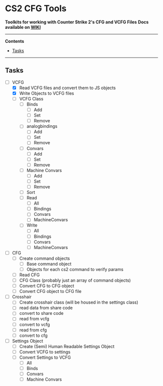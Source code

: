 # CS2 CFG Tools
**Toolkits for working with Counter Strike 2's CFG and VCFG Files**
**Docs available on [WIKI](https://github.com/Vaborgabe/CS2-CFG-Tools/wiki)**

---
**Contents**
- [Tasks](https://github.com/Vaborgabe/CS2-CFG-Tools#tasks)
---
## Tasks
- [ ] VCFG
	- [x] Read VCFG files and convert them to JS objects
	- [x] Write Objects to VCFG files
	- [ ] VCFG Class
		- [ ] Binds
			- [ ] Add
			- [ ] Set
			- [ ] Remove
		- [ ] analogbindings
			- [ ] Add
			- [ ] Set
			- [ ] Remove
		- [ ] Convars
			- [ ] Add
			- [ ] Set
			- [ ] Remove
		- [ ] Machine Convars
			- [ ] Add
			- [ ] Set
			- [ ] Remove
		- [ ] Sort
		- [ ] Read
			- [ ] All
			- [ ] Bindings
			- [ ] Convars
			- [ ] MachineConvars
		- [ ] Write
			- [ ] All
			- [ ] Bindings
			- [ ] Convars
			- [ ] MachineConvars
- [ ] CFG
	- [ ] Create command objects
		- [ ] Base command object
		- [ ] Objects for each cs2 command to verify params
	- [ ] Read CFG
	- [ ] CFG Class (probably just an array of command objects)
	- [ ] Convert CFG to CFG object
	- [ ] Convert CFG object to CFG file
- [ ] Crosshair
	- [ ] Create crosshair class (will be housed in the settings class)
	- [ ] read data from share code
	- [ ] convert to share code
	- [ ] read from vcfg
	- [ ] convert to vcfg
	- [ ] read from cfg
	- [ ] convert to cfg
- [ ] Settings Object
	- [ ] Create (Semi) Human Readable Settings Object
	- [ ] Convert VCFG to settings
	- [ ] Convert Settings to VCFG
		- [ ] All
		- [ ] Binds
		- [ ] Convars
		- [ ] Machine Convars